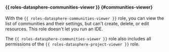 #### {{ roles-datasphere-communities-viewer }} {#communities-viewer}

With the `{{ roles-datasphere-communities-viewer }}` role, you can view the list of communities and their settings, but can't create, delete, or edit resources. This role doesn't let you run an IDE.

The `{{ roles-datasphere-communities-viewer }}` role also includes all permissions of the `{{ roles-datasphere-project-viewer }}` role.

